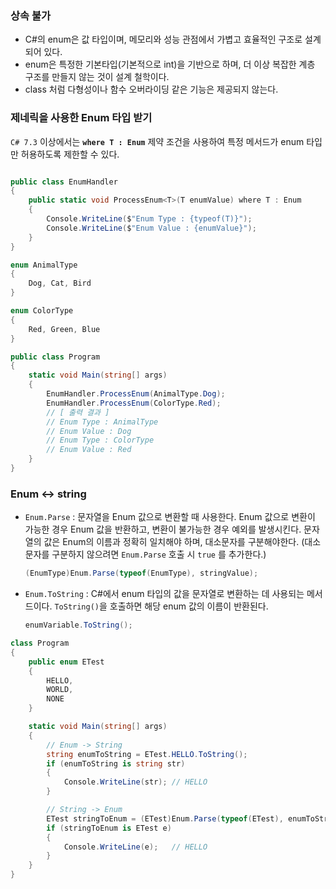 
### 상속 불가
- C#의 enum은 값 타입이며, 메모리와 성능 관점에서 가볍고 효율적인 구조로 설계되어 있다.
- enum은 특정한 기본타입(기본적으로 int)을 기반으로 하며, 더 이상 복잡한 계층 구조를 만들지 않는 것이 설계 철학이다.
- class 처럼 다형성이나 함수 오버라이딩 같은 기능은 제공되지 않는다.

### 제네릭을 사용한 Enum 타입 받기
`C# 7.3` 이상에서는 **`where T : Enum`** 제약 조건을 사용하여 특정 메서드가 enum 타입만 허용하도록 제한할 수 있다.
```csharp

public class EnumHandler
{
    public static void ProcessEnum<T>(T enumValue) where T : Enum
    {
        Console.WriteLine($"Enum Type : {typeof(T)}");
        Console.WriteLine($"Enum Value : {enumValue}");
    }
}

enum AnimalType
{
    Dog, Cat, Bird
}

enum ColorType
{
    Red, Green, Blue
}

public class Program
{
    static void Main(string[] args)
    {
        EnumHandler.ProcessEnum(AnimalType.Dog);
        EnumHandler.ProcessEnum(ColorType.Red);
        // [ 출력 결과 ]
        // Enum Type : AnimalType
		// Enum Value : Dog
		// Enum Type : ColorType
		// Enum Value : Red
    }
}
```

### Enum ↔ string
- `Enum.Parse` : 문자열을 Enum 값으로 변환할 때 사용한다. Enum 값으로 변환이 가능한 경우 Enum 값을 반환하고, 변환이 불가능한 경우 예외를 발생시킨다.
  문자열의 값은 Enum의 이름과 정확히 일치해야 하며, 대소문자를 구분해야한다. (대소문자를 구분하지 않으려면 `Enum.Parse` 호출 시 `true` 를 추가한다.)
	```csharp
	(EnumType)Enum.Parse(typeof(EnumType), stringValue);
	```
- `Enum.ToString` : C#에서 enum 타입의 값을 문자열로 변환하는 데 사용되는 메서드이다. `ToString()`을 호출하면 해당 enum 값의 이름이 반환된다.
	```csharp
	enumVariable.ToString();
	```

```csharp
class Program
{
    public enum ETest
    {
        HELLO,
        WORLD,
        NONE
    }

    static void Main(string[] args)
    {
        // Enum -> String
        string enumToString = ETest.HELLO.ToString();
        if (enumToString is string str)
        {
            Console.WriteLine(str); // HELLO
        }

        // String -> Enum
        ETest stringToEnum = (ETest)Enum.Parse(typeof(ETest), enumToString);
        if (stringToEnum is ETest e)
        {
            Console.WriteLine(e);   // HELLO
        }
    }
}
```